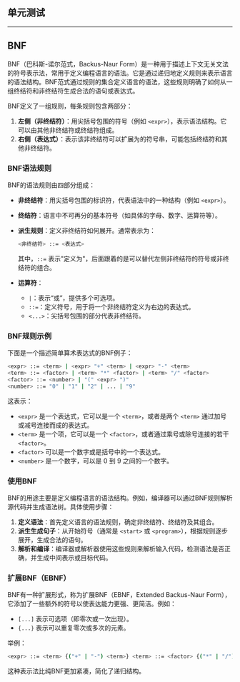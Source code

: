 ## 单元测试

---
## BNF
BNF（巴科斯-诺尔范式，Backus-Naur Form）是一种用于描述上下文无关文法的符号表示法，常用于定义编程语言的语法。它是通过递归地定义规则来表示语言的语法结构。BNF范式通过规则的集合定义语言的语法，这些规则明确了如何从一组终结符和非终结符生成合法的语句或表达式。

BNF定义了一组规则，每条规则包含两部分：

1. **左侧（非终结符）**：用尖括号包围的符号（例如 `<expr>`），表示语法结构。它可以由其他非终结符或终结符组成。
2. **右侧（表达式）**：表示该非终结符可以扩展为的符号串，可能包括终结符和其他非终结符。

### BNF语法规则

BNF的语法规则由四部分组成：

- **非终结符**：用尖括号包围的标识符，代表语法中的一种结构（例如 `<expr>`）。
    
- **终结符**：语言中不可再分的基本符号（如具体的字母、数字、运算符等）。
    
- **派生规则**：定义非终结符如何展开。通常表示为：
    ```bash
	<非终结符> ::= <表达式>
	```

	其中，`::=` 表示"定义为"，后面跟着的是可以替代左侧非终结符的符号或非终结符的组合。
    
- **运算符**：
    
    - `|`：表示“或”，提供多个可选项。
    - `::=`：定义符号，用于将一个非终结符定义为右边的表达式。
    - `<...>`：尖括号包围的部分代表非终结符。

### BNF规则示例

下面是一个描述简单算术表达式的BNF例子：
```bash
<expr> ::= <term> | <expr> "+" <term> | <expr> "-" <term>
<term> ::= <factor> | <term> "*" <factor> | <term> "/" <factor>
<factor> ::= <number> | "(" <expr> ")"
<number> ::= "0" | "1" | "2" | ... | "9"
```
这表示：

- `<expr>` 是一个表达式，它可以是一个 `<term>`，或者是两个 `<term>` 通过加号或减号连接而成的表达式。
- `<term>` 是一个项，它可以是一个 `<factor>`，或者通过乘号或除号连接的若干 `<factor>`。
- `<factor>` 可以是一个数字或是括号中的一个表达式。
- `<number>` 是一个数字，可以是 0 到 9 之间的一个数字。

### 使用BNF

BNF的用途主要是定义编程语言的语法结构。例如，编译器可以通过BNF规则解析源代码并生成语法树。具体使用步骤：

1. **定义语法**：首先定义语言的语法规则，确定非终结符、终结符及其组合。
2. **派生生成句子**：从开始符号（通常是 `<start>` 或 `<program>`），根据规则逐步展开，生成合法的语句。
3. **解析和编译**：编译器或解析器使用这些规则来解析输入代码，检测语法是否正确，并生成中间表示或目标代码。
### 扩展BNF（EBNF）

BNF有一种扩展形式，称为扩展BNF（EBNF，Extended Backus-Naur Form），它添加了一些额外的符号以使表达能力更强、更简洁。例如：

- `[...]` 表示可选项（即零次或一次出现）。
- `{...}` 表示可以重复零次或多次的元素。

举例：
```bash
<expr> ::= <term> {("+" | "-") <term>} <term> ::= <factor> {("*" | "/") <factor>}
```
这种表示法比纯BNF更加紧凑，简化了递归结构。


